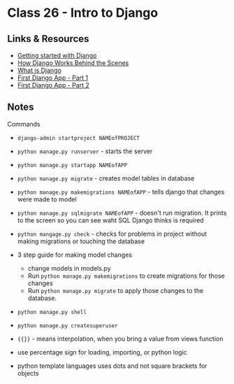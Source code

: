 # Class 26 - Intro to Django

## Links & Resources

- [Getting started with Django](https://www.djangoproject.com/start/)
- [How Django Works Behind the Scenes](https://wsvincent.com/how-django-works-behind-the-scenes/)
- [What is Django](https://developer.mozilla.org/en-US/docs/Learn/Server-side/Django/Introduction)
- [First Django App - Part 1](https://docs.djangoproject.com/en/3.0/intro/tutorial01/)
- [First Django App - Part 2](https://docs.djangoproject.com/en/3.0/intro/tutorial02/)

## Notes

Commands

- `django-admin startproject NAMEofPROJECT`
- `python manage.py runserver` - starts the server
- `python manage.py startapp NAMEofAPP`
- `python manage.py migrate` - creates model tables in database
- `python manage.py makemigrations NAMEofAPP` - tells django that changes were made to model
- `python manage.py sqlmigrate NAMEofAPP` - doesn't run migration. It prints to the screen so you can see waht SQL Django thinks is required
- `python mangage.py check` - checks for problems in project without making migrations or touching the database
- 3 step guide for making model changes
  - change models in models.py
  - Run `python manage.py makemigrations` to create migrations for those changes
  - Run `python manage.py migrate` to apply those changes to the database.
- `python manage.py shell`
- `python manage.py createsuperuser`

- `{{}}` - means interpolation, when you bring a value from views function
- use percentage sign for loading, importing, or python logic
- python template languages uses dots and not square brackets for objects
